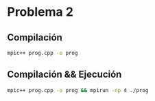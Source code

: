 # Problema 2

## Compilación

```bash
mpic++ prog.cpp -o prog

```

## Compilación && Ejecución

```bash
mpic++ prog.cpp -o prog && mpirun -np 4 ./prog
```
